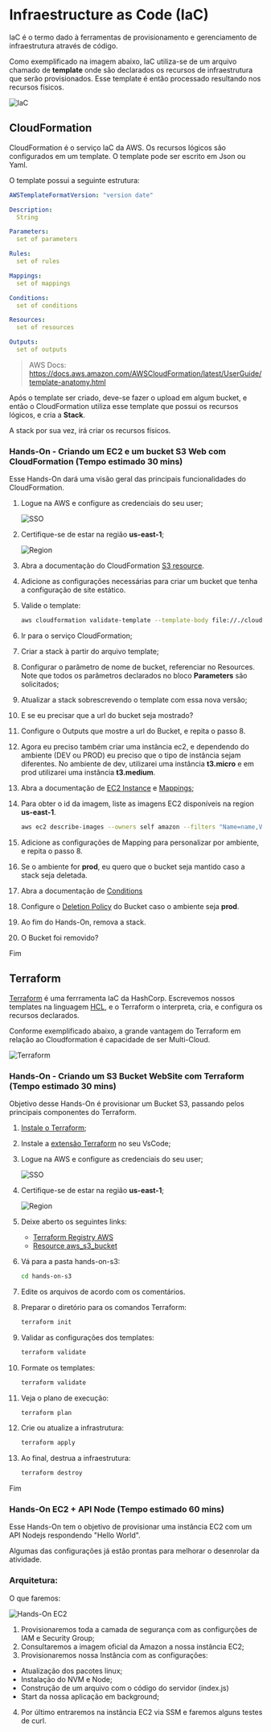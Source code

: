 # Infraestructure as Code (IaC)

IaC é o termo dado à ferramentas de provisionamento e gerenciamento de infraestrutura através de código.

Como exemplificado na imagem abaixo, IaC utiliza-se de um arquivo chamado de **template** onde são declarados os recursos de infraestrutura que serão provisionados. Esse template é então processado resultando nos recursos físicos.

![](images/iac.png "IaC")


## CloudFormation

CloudFormation é o serviço IaC da AWS. Os recursos lógicos são configurados em um template. O template pode ser escrito em Json ou Yaml.

O template possui a seguinte estrutura:

```yaml
AWSTemplateFormatVersion: "version date"

Description:
  String

Parameters:
  set of parameters

Rules:
  set of rules

Mappings:
  set of mappings

Conditions:
  set of conditions

Resources:
  set of resources

Outputs:
  set of outputs
```
> AWS Docs: https://docs.aws.amazon.com/AWSCloudFormation/latest/UserGuide/template-anatomy.html

Após o template ser criado, deve-se fazer o upload em algum bucket, e então o CloudFormation utiliza esse template que possui os recursos lógicos, e cria a **Stack**.

A stack por sua vez, irá criar os recursos físicos.

### Hands-On - Criando um EC2 e um bucket S3 Web com CloudFormation (Tempo estimado 30 mins)

Esse Hands-On dará uma visão geral das principais funcionalidades do CloudFormation.

1. Logue na AWS e configure as credenciais do seu user;

    ![](images/sso.png "SSO")

1. Certifique-se de estar na região **us-east-1**;

    ![](images/conta-aws.png "Region")


1. Abra a documentação do CloudFormation [S3 resource](https://docs.aws.amazon.com/AWSCloudFormation/latest/UserGuide/aws-properties-s3-bucket.html).

2. Adicione as configurações necessárias para criar um bucket que tenha a configuração de site estático.

3. Valide o template:

    ```sh
    aws cloudformation validate-template --template-body file://./cloudformation/first-template.yaml
    ```

3. Ir para o serviço CloudFormation;

5. Criar a stack à partir do arquivo template;

7. Configurar o parâmetro de nome de bucket, referenciar no Resources. Note que todos os parâmetros declarados no bloco **Parameters** são solicitados;

8. Atualizar a stack sobrescrevendo o template com essa nova versão;

9. E se eu precisar que a url do bucket seja mostrado?

10. Configure o Outputs que mostre a url do Bucket, e repita o passo 8.

11. Agora eu preciso também criar uma instância ec2, e dependendo do ambiente (DEV ou PROD) eu preciso que o tipo de instância sejam diferentes. No ambiente de dev, utilizarei uma instância **t3.micro** e em prod utilizarei uma instância **t3.medium**.

12. Abra a documentação de [EC2 Instance](https://docs.aws.amazon.com/AWSCloudFormation/latest/UserGuide/aws-properties-ec2-instance.html) e [Mappings](https://docs.aws.amazon.com/AWSCloudFormation/latest/UserGuide/mappings-section-structure.html);

13. Para obter o id da imagem, liste as imagens EC2 disponíveis na region **us-east-1**.

    ```sh
    aws ec2 describe-images --owners self amazon --filters "Name=name,Values=amzn2-ami-kernel-5.10-hvm-2.0.20221103.3-x86_64-gp2"
    ```

14. Adicione as configurações de Mapping para personalizar por ambiente, e repita o passo 8.

15. Se o ambiente for **prod**, eu quero que o bucket seja mantido caso a stack seja deletada.

16. Abra a documentação de [Conditions](https://docs.aws.amazon.com/AWSCloudFormation/latest/UserGuide/conditions-section-structure.html)

16. Configure o [Deletion Policy](https://docs.aws.amazon.com/AWSCloudFormation/latest/UserGuide/aws-attribute-deletionpolicy.html) do Bucket caso o ambiente seja **prod**.

17. Ao fim do Hands-On, remova a stack.

18. O Bucket foi removido?

Fim

## Terraform

[Terraform](https://www.terraform.io/) é uma ferrramenta IaC da HashCorp. Escrevemos nossos templates na linguagem [HCL](https://developer.hashicorp.com/terraform/language/syntax/configuration), e o Terraform o interpreta, cria, e configura os recursos declarados.

Conforme exemplificado abaixo, a grande vantagem do Terraform em relação ao Cloudformation é capacidade de ser Multi-Cloud.

  ![](images/terraform.png "Terraform")

### Hands-On - Criando um S3 Bucket WebSite com Terraform (Tempo estimado 30 mins)

Objetivo desse Hands-On é provisionar um Bucket S3, passando pelos principais componentes do Terraform.

1. [Instale o Terraform](https://developer.hashicorp.com/terraform/downloads);

1. Instale a [extensão Terraform](https://marketplace.visualstudio.com/items?itemName=HashiCorp.terraform) no seu VsCode;

1. Logue na AWS e configure as credenciais do seu user;

    ![](images/sso.png "SSO")

1. Certifique-se de estar na região **us-east-1**;

    ![](images/conta-aws.png "Region")

1. Deixe aberto os seguintes links:
    - [Terraform Registry AWS](https://registry.terraform.io/providers/hashicorp/aws/4.43.0)
    - [Resource aws_s3_bucket](https://registry.terraform.io/providers/hashicorp/aws/latest/docs/resources/s3_bucket)

1. Vá para a pasta hands-on-s3:
    ```sh
    cd hands-on-s3
    ```

1. Edite os arquivos de acordo com os comentários.

1. Preparar o diretório para os comandos Terraform:
    ```sh
    terraform init
    ```
1. Validar as configurações dos templates:
    ```sh
    terraform validate
    ```
1. Formate os templates:
    ```sh
    terraform validate
    ```
1. Veja o plano de execução:
    ```sh
    terraform plan
    ```
1. Crie ou atualize a infrastrutura:
    ```sh
    terraform apply
    ```
1. Ao final, destrua a infraestrutura:
    ```sh
    terraform destroy
    ```

Fim

### Hands-On EC2 + API Node (Tempo estimado 60 mins)

Esse Hands-On tem o objetivo de provisionar uma instância EC2 com um API Nodejs respondendo "Hello World".

Algumas das configurações já estâo prontas para melhorar o desenrolar da atividade.

### Arquitetura:

O que faremos:

![](images/hands-on-ec2.png "Hands-On EC2")

1. Provisionaremos toda a camada de segurança com as configurções de IAM e Security Group;
2. Consultaremos a imagem oficial da Amazon a nossa instância EC2;
3. Provisionaremos nossa Instância com as configurações:
  - Atualização dos pacotes linux;
  - Instalação do NVM e Node;
  - Construção de um arquivo com o código do servidor (index.js)
  - Start da nossa aplicação em background;
4. Por último entraremos na instância EC2 via SSM e faremos alguns testes de curl.
